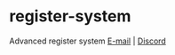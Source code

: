 # register-system
Advanced register system
[E-mail](mailto:wondexz1numara@wondexz.com) | [Discord](https://discord.com/users/693140554330144829)
